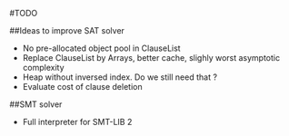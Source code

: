 #TODO

##Ideas to improve SAT solver
* No pre-allocated object pool in ClauseList
* Replace ClauseList by Arrays, better cache, slighly worst asymptotic complexity
* Heap without inversed index. Do we still need that ?
* Evaluate cost of clause deletion

##SMT solver

* Full interpreter for SMT-LIB 2
